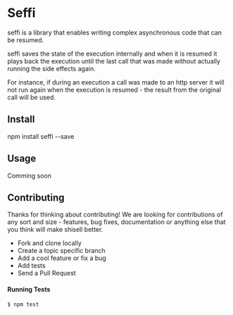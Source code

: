 # Seffi
seffi is a library that enables writing complex asynchronous code that can be resumed.

seffi saves the state of the execution internally and when it is resumed it plays back the execution until the last call that was made without actually running the side effects again.

For instance, if during an execution a call was made to an http server it will not run again when the execution is resumed - the result from the original call will be used.

## Install
npm install seffi --save

## Usage
Comming soon

## Contributing
Thanks for thinking about contributing! We are looking for contributions of any sort and size - features, bug fixes, documentation or anything else that you think will make shisell better.
* Fork and clone locally
* Create a topic specific branch
* Add a cool feature or fix a bug
* Add tests
* Send a Pull Request

#### Running Tests
```sh
$ npm test
